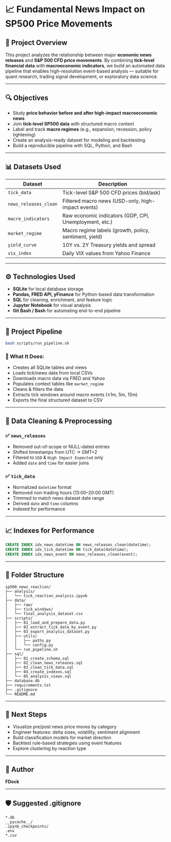 # 📈 Fundamental News Impact on SP500 Price Movements

## 📌 Project Overview

This project analyzes the relationship between major **economic news releases** and **S&P 500 CFD price movements**. By combining **tick-level financial data** with **macroeconomic indicators**, we build an automated data pipeline that enables high-resolution event-based analysis — suitable for quant research, trading signal development, or exploratory data science.

---

## 🔍 Objectives

- Study **price behavior before and after high-impact macroeconomic news**
- Join **tick-level SP500 data** with structured macro context
- Label and track **macro regimes** (e.g., expansion, recession, policy tightening)
- Create an analysis-ready dataset for modeling and backtesting
- Build a reproducible pipeline with SQL, Python, and Bash

---

## 📊 Datasets Used

| Dataset               | Description                                                  |
|----------------------|--------------------------------------------------------------|
| `tick_data`          | Tick-level S&P 500 CFD prices (bid/ask)                      |
| `news_releases_clean`| Filtered macro news (USD-only, high-impact events)           |
| `macro_indicators`   | Raw economic indicators (GDP, CPI, Unemployment, etc.)       |
| `market_regime`      | Macro regime labels (growth, policy, sentiment, yield)       |
| `yield_curve`        | 10Y vs. 2Y Treasury yields and spread                        |
| `vix_index`          | Daily VIX values from Yahoo Finance                          |

---

## ⚙️ Technologies Used

- **SQLite** for local database storage
- **Pandas, FRED API, yFinance** for Python-based data transformation
- **SQL** for cleaning, enrichment, and feature logic
- **Jupyter Notebook** for visual analysis
- **Git Bash / Bash** for automating end-to-end pipeline

---

## 🧱 Project Pipeline

```bash
bash scripts/run_pipeline.sh
```

### 🔄 What It Does:
- Creates all SQLite tables and views
- Loads tick/news data from local CSVs
- Downloads macro data via FRED and Yahoo
- Populates context tables like `market_regime`
- Cleans & filters the data
- Extracts tick windows around macro events (±1m, 5m, 15m)
- Exports the final structured dataset to CSV

---

## 🧹 Data Cleaning & Preprocessing

### ✅ `news_releases`
- Removed out-of-scope or NULL-dated entries
- Shifted timestamps from UTC → GMT+2
- Filtered to `USD` & `High Impact Expected` only
- Added `date` and `time` for easier joins

### ✅ `tick_data`
- Normalized `datetime` format
- Removed non-trading hours (13:00–20:00 GMT)
- Trimmed to match news dataset date range
- Derived `date` and `time` columns
- Indexed for performance

---

## 📈 Indexes for Performance

```sql
CREATE INDEX idx_news_datetime ON news_releases_clean(datetime);
CREATE INDEX idx_tick_datetime ON tick_data(datetime);
CREATE INDEX idx_news_event ON news_releases_clean(event);
```

---

## 📂 Folder Structure

```
sp500_news_reaction/
├── analysis/
│   └── tick_reaction_analysis.ipynb
├── data/
│   ├── raw/
│   ├── tick_windows/
│   └── final_analysis_dataset.csv
├── scripts/
│   ├── 01_load_and_prepare_data.py
│   ├── 02_extract_tick_data_by_event.py
│   ├── 03_export_analysis_dataset.py
│   ├── utils/
│   │   ├── paths.py
│   │   └── config.py
│   └── run_pipeline.sh
├── sql/
│   ├── 01_create_schema.sql
│   ├── 02_clean_news_releases.sql
│   ├── 03_clean_tick_data.sql
│   ├── 04_create_indexes.sql
│   └── 05_analysis_views.sql
├── database.db
├── requirements.txt
├── .gitignore
└── README.md
```

---

## 🚀 Next Steps

- Visualize pre/post news price moves by category
- Engineer features: delta sizes, volatility, sentiment alignment
- Build classification models for market direction
- Backtest rule-based strategies using event features
- Explore clustering by reaction type

---

## 🧠 Author

**FDock**  


---

## 🛡️ Suggested .gitignore

```gitignore
*.db
__pycache__/
.ipynb_checkpoints/
.env
*.csv
```
